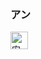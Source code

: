 
### アン

<img src="https://glyphwiki.org/glyph/u5b89.svg" width="28" height="28" alt="安">

<!--



<font>
<p>
    <big><em>豆</em></big><tt><sup>トウ</sup><sub>ヅ</sub></tt>
    <em>
        <b>まめ</b>　
        <ruby>豆腐<rt>とうふ</rt></ruby>　
        <ruby>大豆<rt>だいず</rt></ruby>　
    </em>
    <ruby>納豆<rt>なっとう</rt></ruby>　
    <ruby>小豆<rt>あずき</rt></ruby>　
</p>
<p>
    <big><em>登</em></big><tt><sup>トウ</sup><sub>ト</sub></tt>
    <em>
        <b>のぼ</b>る　
        <ruby>登山<rt>とざん</rt></ruby>　
    </em>

</p>
<p>
    <big><em>短</em></big><tt><sup>タン</sup><sub>　</sub></tt>
    <em>
        <b>みじか</b>い　
    </em>

</p> 
</font> 

-->
